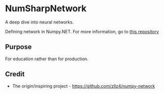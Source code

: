 # NumSharpNetwork

A deep dive into neural networks.

Defining network in Numpy.NET. For more information, go to [this repository](https://github.com/zllz4/numpy-network)

## Purpose

For education rather than for production.

## Credit

- The origin/inspiring project - <https://github.com/zllz4/numpy-network>
